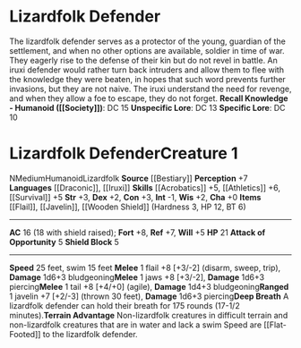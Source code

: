 ﻿---
ac: '16'
alignment: N
all_resistance: null
burrow_speed: null
charisma: '+0'
climb_speed: null
constitution: '+3'
creature_ability:
- Attack of Opportunity
- Deep Breath
- Shield Block
- Terrain Advantage
creature_family: '[[DATABASE/monsterfamily/Lizardfolk|Lizardfolk]]'
description: 'The lizardfolk defender serves as a protector of the young, guardian
  of the settlement, and when no other options are available, soldier in time of war.
  They eagerly rise to the defense of their kin but do not revel in battle. An iruxi
  defender would rather turn back intruders and allow them to flee with the knowledge
  they were beaten, in hopes that such word prevents further invasions, but they are
  not naive. The iruxi understand the need for revenge, and when they allow a foe
  to escape, they do not forget.<br/><br/><b><u>Recall Knowledge - Humanoid</u> (
  [[DATABASE/skill/Society|Society]] )</b>: DC 15<br/><b><u>Unspecific Lore</u></b>:
  DC 13<br/><b><u>Specific Lore</u></b>: DC 10'
dexterity: '+2'
element: null
fly_speed: null
fortitude: '+8'
hardness: null
hp: '21'
id: '291'
immunity: null
intelligence: '-1'
land_speed: '25'
language:
- '[[DATABASE/language/Draconic|Draconic]]'
- '[[DATABASE/language/Iruxi|Iruxi]]'
level: '1'
max_speed: '25'
name: Lizardfolk Defender
perception: '+7'
rarity: Common
reflex: '+7'
resistance: null
rus_type_level: null
school: null
sense: null
size: Medium
skill:
- '[[DATABASE/skill/Acrobatics|Acrobatics]] +5'
- '[[DATABASE/skill/Athletics|Athletics]] +6'
- '[[DATABASE/skill/Survival|Survival]] +5'
source: '[[DATABASE/source/Bestiary|Bestiary]]'
speed:
- 25 feet
- swim 15 feet
spell: null
strength: '+3'
strength_req: '3'
strongest_save:
- Fortitude
swim_speed: '15'
trait:
- '[[DATABASE/trait/Humanoid|Humanoid]]'
- '[[DATABASE/trait/Lizardfolk|Lizardfolk]]'
type: Creature
vision: null
weakest_save:
- Will
weakness: null
will: '+5'
wisdom: '+2'

---
# Lizardfolk Defender

The lizardfolk defender serves as a protector of the young, guardian of the settlement, and when no other options are available, soldier in time of war. They eagerly rise to the defense of their kin but do not revel in battle. An iruxi defender would rather turn back intruders and allow them to flee with the knowledge they were beaten, in hopes that such word prevents further invasions, but they are not naive. The iruxi understand the need for revenge, and when they allow a foe to escape, they do not forget.
**Recall Knowledge - Humanoid ([[Society]])**: DC 15
**Unspecific Lore**: DC 13
**Specific Lore**: DC 10

# Lizardfolk Defender<span class="item-type">Creature 1</span>

<span class="trait-alignment item-trait">N</span><span class="trait-size item-trait">Medium</span><span class="item-trait">Humanoid</span><span class="item-trait">Lizardfolk</span>
**Source** [[Bestiary]]
**Perception** +7
**Languages** [[Draconic]], [[Iruxi]]
**Skills** [[Acrobatics]] +5, [[Athletics]] +6, [[Survival]] +5
**Str** +3, **Dex** +2, **Con** +3, **Int** -1, **Wis** +2, **Cha** +0
**Items** [[Flail]], [[Javelin]], [[Wooden Shield]] (Hardness 3, HP 12, BT 6)

---
**AC** 16 (18 with shield raised); **Fort** +8, **Ref** +7, **Will** +5
**HP** 21
<span class="in-box-ability">**Attack of Opportunity** <span class="action-icon">5</span> </span><span class="in-box-ability"> **Shield Block** <span class="action-icon">5</span> </span>

---
**Speed** 25 feet, swim 15 feet
<span class="in-box-ability">**Melee** <span class="action-icon">1</span> flail +8 [+3/-2] (disarm, sweep, trip), **Damage** 1d6+3 bludgeoning</span><span class="in-box-ability">**Melee** <span class="action-icon">1</span> jaws +8 [+3/-2], **Damage** 1d6+3 piercing</span><span class="in-box-ability">**Melee** <span class="action-icon">1</span> tail +8 [+4/+0] (agile), **Damage** 1d4+3 bludgeoning</span><span class="in-box-ability">**Ranged** <span class="action-icon">1</span> javelin +7 [+2/-3] (thrown 30 feet), **Damage** 1d6+3 piercing</span><span class="in-box-ability">**Deep Breath** A lizardfolk defender can hold their breath for 175 rounds (17-1/2 minutes).</span><span class="in-box-ability">**Terrain Advantage** Non-lizardfolk creatures in difficult terrain and non-lizardfolk creatures that are in water and lack a swim Speed are [[Flat-Footed]] to the lizardfolk defender.</span>
